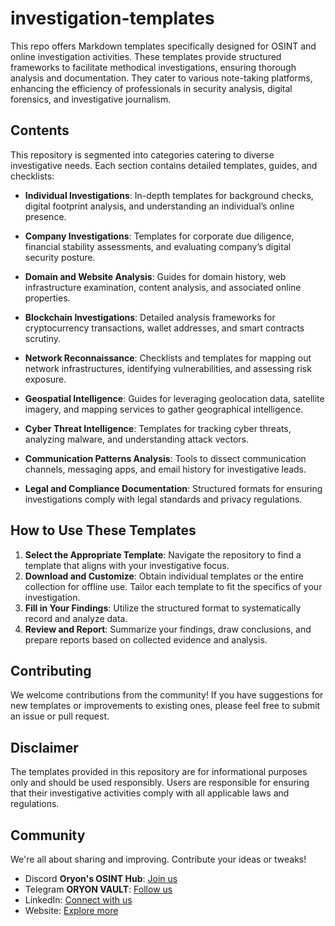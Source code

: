 # investigation-templates

This repo offers Markdown templates specifically designed for OSINT and online investigation activities. These templates provide structured frameworks to facilitate methodical investigations, ensuring thorough analysis and documentation. They cater to various note-taking platforms, enhancing the efficiency of professionals in security analysis, digital forensics, and investigative journalism.

## Contents

This repository is segmented into categories catering to diverse investigative needs. Each section contains detailed templates, guides, and checklists:

- **Individual Investigations**: In-depth templates for background checks, digital footprint analysis, and understanding an individual’s online presence.
  
- **Company Investigations**: Templates for corporate due diligence, financial stability assessments, and evaluating company’s digital security posture.
  
- **Domain and Website Analysis**: Guides for domain history, web infrastructure examination, content analysis, and associated online properties.
  
- **Blockchain Investigations**: Detailed analysis frameworks for cryptocurrency transactions, wallet addresses, and smart contracts scrutiny.
  
- **Network Reconnaissance**: Checklists and templates for mapping out network infrastructures, identifying vulnerabilities, and assessing risk exposure.
  
- **Geospatial Intelligence**: Guides for leveraging geolocation data, satellite imagery, and mapping services to gather geographical intelligence.
  
- **Cyber Threat Intelligence**: Templates for tracking cyber threats, analyzing malware, and understanding attack vectors.
  
- **Communication Patterns Analysis**: Tools to dissect communication channels, messaging apps, and email history for investigative leads.
  
- **Legal and Compliance Documentation**: Structured formats for ensuring investigations comply with legal standards and privacy regulations.

## How to Use These Templates

1. **Select the Appropriate Template**: Navigate the repository to find a template that aligns with your investigative focus.
2. **Download and Customize**: Obtain individual templates or the entire collection for offline use. Tailor each template to fit the specifics of your investigation.
3. **Fill in Your Findings**: Utilize the structured format to systematically record and analyze data.
4. **Review and Report**: Summarize your findings, draw conclusions, and prepare reports based on collected evidence and analysis.

## Contributing

We welcome contributions from the community! If you have suggestions for new templates or improvements to existing ones, please feel free to submit an issue or pull request.

## Disclaimer

The templates provided in this repository are for informational purposes only and should be used responsibly. Users are responsible for ensuring that their investigative activities comply with all applicable laws and regulations.

## Community

We're all about sharing and improving. Contribute your ideas or tweaks!

- Discord **Oryon's OSINT Hub**: [Join us](https://discord.gg/3P5G4dDw#)
- Telegram **ORYON VAULT**: [Follow us](https://t.me/oryonvault)
- LinkedIn: [Connect with us](https://www.linkedin.com/company/oryon-systems)
- Website: [Explore more](https://oryon.systems#)
